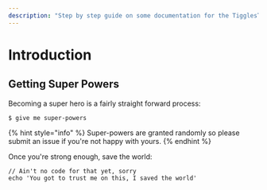 ```yaml
---
description: "Step by step guide on some documentation for the TigglesTunes bot and how to use/commands, maybe a wishlist of features I plan to drop in as well. We'll see \uD83D\uDE0F"
---
```


# Introduction

## Getting Super Powers

Becoming a super hero is a fairly straight forward process:

```
$ give me super-powers
```

{% hint style="info" %}
 Super-powers are granted randomly so please submit an issue if you're not happy with yours.
{% endhint %}

Once you're strong enough, save the world:

```
// Ain't no code for that yet, sorry
echo 'You got to trust me on this, I saved the world'
```



